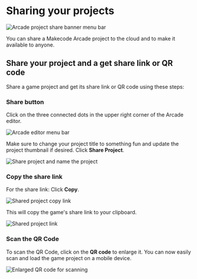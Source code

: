 # Sharing your projects

![Arcade project share banner menu bar](/static/ide-tour/share-project/share-banner.jpg)

You can share a Makecode Arcade project to the cloud and to make it available to anyone.

## Share your project and a get share link or QR code

Share a game project and get its share link or QR code using these steps:

### Share button

Click on the three connected dots in the upper right corner of the Arcade editor.

![Arcade editor menu bar](/static/ide-tour/share-project/menu-bar.png)

Make sure to change your project title to something fun and update the project thumbnail if desired. Click **Share Project**.

![Share project and name the project](/static/ide-tour/share-project/shared-project-name.png)

### Copy the share link

For the share link: Click **Copy**.

![Shared project copy link](/static/ide-tour/share-project/shared-project-copy.png)

This will copy the game's share link to your clipboard.

![Shared project link](/static/ide-tour/share-project/shared-project-link.png)


### Scan the QR Code

To scan the QR Code, click on the **QR code** to enlarge it. You can now easily scan and load the game project on a mobile device.

![Enlarged QR code for scanning](/static/ide-tour/share-project/qr-code-enlarged.png)
